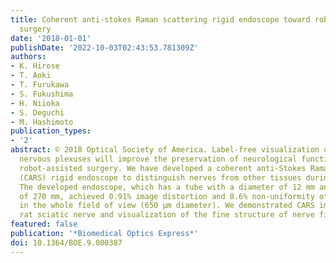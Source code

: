 ```yaml
---
title: Coherent anti-stokes Raman scattering rigid endoscope toward robot-assisted
  surgery
date: '2018-01-01'
publishDate: '2022-10-03T02:43:53.781309Z'
authors:
- K. Hirose
- T. Aoki
- T. Furukawa
- S. Fukushima
- H. Niioka
- S. Deguchi
- M. Hashimoto
publication_types:
- '2'
abstract: © 2018 Optical Society of America. Label-free visualization of nerves and
  nervous plexuses will improve the preservation of neurological functions in nerve-sparing
  robot-assisted surgery. We have developed a coherent anti-Stokes Raman scattering
  (CARS) rigid endoscope to distinguish nerves from other tissues during surgery.
  The developed endoscope, which has a tube with a diameter of 12 mm and a length
  of 270 mm, achieved 0.91% image distortion and 8.6% non-uniformity of CARS intensity
  in the whole field of view (650 µm diameter). We demonstrated CARS imaging of a
  rat sciatic nerve and visualization of the fine structure of nerve fibers.
featured: false
publication: '*Biomedical Optics Express*'
doi: 10.1364/BOE.9.000387
---
```


